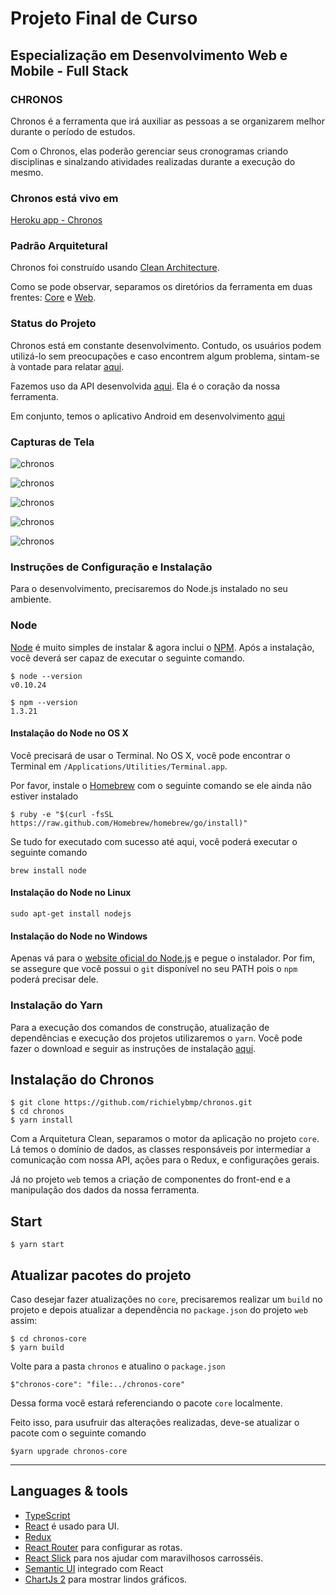 # Projeto Final de Curso 
## Especialização em Desenvolvimento Web e Mobile - Full Stack
### CHRONOS

Chronos é a ferramenta que irá auxiliar as pessoas a se organizarem melhor durante o período de estudos. 

Com o Chronos, elas poderão gerenciar seus cronogramas criando disciplinas e sinalzando atividades realizadas durante a execução do mesmo.

### Chronos está vivo em 

[Heroku app - Chronos](https://ufg-chronos-app.herokuapp.com/)

### Padrão Arquitetural
Chronos foi construído usando  [Clean Architecture](https://blog.cleancoder.com/uncle-bob/2012/08/13/the-clean-architecture.html).

Como se pode observar, separamos os diretórios da ferramenta em duas frentes: [Core](https://github.com/richielybmp/chronos/tree/master/chronos-core) e [Web](https://github.com/richielybmp/chronos/tree/master/web).

### Status do Projeto

Chronos está em constante desenvolvimento. Contudo, os usuários podem utilizá-lo sem preocupações e caso encontrem algum problema, sintam-se à vontade para relatar [aqui](https://github.com/richielybmp/chronos/issues/new).

Fazemos uso da API desenvolvida [aqui](https://github.com/devfilsk/api-chronos). Ela é o coração da nossa ferramenta.

Em conjunto, temos o aplicativo Android em desenvolvimento [aqui](https://github.com/mstedler/Chronos)

### Capturas de Tela

![chronos](https://github.com/richielybmp/chronos/blob/master/web/src/assets/images/chronos.png)

![chronos](https://github.com/richielybmp/chronos/blob/master/web/src/assets/images/new.png)

![chronos](https://github.com/richielybmp/chronos/blob/master/web/src/assets/images/cronogramas.png)

![chronos](https://github.com/richielybmp/chronos/blob/master/web/src/assets/images/cronograma.png)

![chronos](https://github.com/richielybmp/chronos/blob/master/web/src/assets/images/artefato.png)


### Instruções de Configuração e Instalação

Para o desenvolvimento, precisaremos do Node.js instalado no seu ambiente.

### Node

[Node](http://nodejs.org/) é muito simples de instalar & agora inclui o [NPM](https://npmjs.org/).
Após a instalação, você deverá ser capaz de executar o seguinte comando.

    $ node --version
    v0.10.24

    $ npm --version
    1.3.21

#### Instalação do Node no OS X

Você precisará de usar o Terminal. No OS X, você pode encontrar o Terminal em
`/Applications/Utilities/Terminal.app`.

Por favor, instale o [Homebrew](http://brew.sh/)  com o seguinte comando se ele ainda não estiver instalado

    $ ruby -e "$(curl -fsSL https://raw.github.com/Homebrew/homebrew/go/install)"

Se tudo for executado com sucesso até aqui, você poderá executar o seguinte comando

    brew install node

#### Instalação do Node no Linux

    sudo apt-get install nodejs

#### Instalação do Node no Windows

Apenas vá para o [website oficial do Node.js](http://nodejs.org/) e pegue o instalador. Por fim, se assegure que você possui o `git` disponível no seu PATH pois o `npm` poderá precisar dele.

### Instalação do Yarn

Para a execução dos comandos de construção, atualização de dependências e execução dos projetos utilizaremos o `yarn`. Você pode fazer o download e seguir as instruções de instalação [aqui](https://yarnpkg.com/lang/pt-br/docs/install/#windows-stable).

## Instalação do Chronos

	$ git clone https://github.com/richielybmp/chronos.git
    $ cd chronos
	$ yarn install

Com a Arquitetura Clean, separamos o motor da aplicação no projeto `core`. Lá temos o domínio de dados, as classes responsáveis por intermediar a comunicação com nossa API, ações para o Redux, e configurações gerais.

Já no projeto `web` temos a criação de componentes do front-end e a manipulação dos dados da nossa ferramenta.

## Start

    $ yarn start

## Atualizar pacotes do projeto

Caso desejar fazer atualizações no `core`, precisaremos realizar um `build` no projeto e depois atualizar a dependência no `package.json` do projeto `web` assim:

	$ cd chronos-core
	$ yarn build

Volte para a pasta `chronos` e atualino o `package.json`

	$"chronos-core": "file:../chronos-core"

Dessa forma você estará referenciando o pacote `core` localmente.

Feito isso, para usufruir das alterações realizadas, deve-se atualizar o pacote com o seguinte comando

	$yarn upgrade chronos-core

---

## Languages & tools

- [TypeScript](https://www.typescriptlang.org/)
- [React](http://facebook.github.io/react) é usado para UI.
- [Redux](https://redux.js.org/basics/usage-with-react) 
- [React Router](https://reacttraining.com/react-router/web/guides/quick-start) para configurar as rotas.
- [React Slick](https://react-slick.neostack.com/) para nos ajudar com maravilhosos carrosséis.
- [Semantic UI](https://react.semantic-ui.com/) integrado com React
- [ChartJs 2](https://github.com/jerairrest/react-chartjs-2) para mostrar lindos gráficos.
